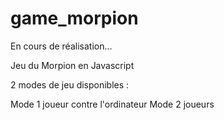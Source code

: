 # game_morpion

En cours de réalisation...

Jeu du Morpion en Javascript

2 modes de jeu disponibles :

Mode 1 joueur contre l'ordinateur
Mode 2 joueurs
